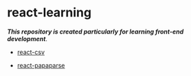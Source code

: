 # react-learning

**_This repository is created particularly for learning front-end development_**.

- [react-csv](https://github.com/gilangrkun/react-learning/tree/master/react-csv)

- [react-papaparse](https://github.com/gilangrkun/react-learning/tree/master/react-papaparse)
